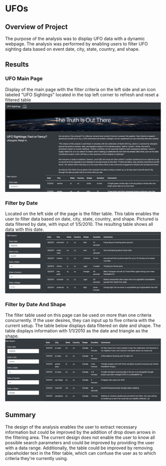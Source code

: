 # UFOs

## Overview of Project
The purpose of the analysis was to display UFO data with a dynamic webpage. The analysis was performed by enabling users to filter UFO sighting data based on event date, city, state, country, and shape.

## Results

### UFO Main Page
Display of the main page with the filter criteria on the left side and an icon labeled "UFO Sightings" located in the top left corner to refresh and reset a filtered table
<img src="https://github.com/ChrisBarton107/UFOs/blob/main/static/images/UFO_main.png" alt="drawing" width="1000"/>

### Filter by Date
Located on the left side of the page is the filter table. This table enables the user to filter data based on date, city, state, country, and shape. Pictured is data filtered by date, with input of 1/5/2010. The resulting table shows all data with this date.
<img src="https://github.com/ChrisBarton107/UFOs/blob/main/static/images/UFO_date_filter.png" alt="drawing" width="1000"/>

### Filter by Date And Shape
The filter table used on this page can be used on more than one criteria concurrently. If the user desires, they can input up to five criteria with the current setup. The table below displays data filtered on date and shape. The table displays information with 1/1/2010 as the date and triangle as the shape. 
<img src="https://github.com/ChrisBarton107/UFOs/blob/main/static/images/UFO_date_shape.png" alt="drawing" width="1000"/>

## Summary
The design of the analysis enables the user to extract necessary information but could be improved by the addition of drop down arrows in the filtering area. The current design does not enable the user to know all possible search parameters and could be improved by providing the user with a data range. Additionally, the table could be improved by removing placeholder text in the filter table, which can confuse the user as to which criteria they're currently using.
